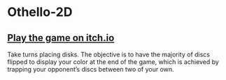 # Othello-2D
## [Play the game on itch.io](https://mickkers.itch.io/othello)

Take turns placing disks. The objective is to have the majority of discs flipped to display your color at the end of the game, which is achieved by trapping your opponent’s discs between two of your own.
